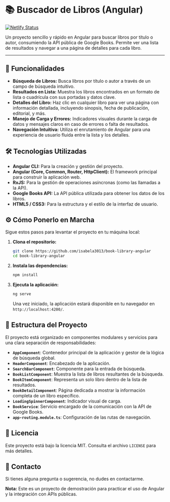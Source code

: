 # 📚 Buscador de Libros (Angular)

[![Netlify Status](https://api.netlify.com/api/v1/badges/d2aeab4d-9699-44e5-a82b-3b0af5688a2f/deploy-status)](https://app.netlify.com/projects/by-isa-book-library/deploys)


Un proyecto sencillo y rápido en Angular para buscar libros por título o autor, consumiendo la API pública de Google Books. Permite ver una lista de resultados y navegar a una página de detalles para cada libro.

---

## 🚀 Funcionalidades

* **Búsqueda de Libros:** Busca libros por título o autor a través de un campo de búsqueda intuitivo.
* **Resultados en Lista:** Muestra los libros encontrados en un formato de lista o cuadrícula con sus portadas y datos clave.
* **Detalles del Libro:** Haz clic en cualquier libro para ver una página con información detallada, incluyendo sinopsis, fecha de publicación, editorial, y más.
* **Manejo de Carga y Errores:** Indicadores visuales durante la carga de datos y mensajes claros en caso de errores o falta de resultados.
* **Navegación Intuitiva:** Utiliza el enrutamiento de Angular para una experiencia de usuario fluida entre la lista y los detalles.



## 🛠️ Tecnologías Utilizadas

* **Angular CLI:** Para la creación y gestión del proyecto.
* **Angular (Core, Common, Router, HttpClient):** El framework principal para construir la aplicación web.
* **RxJS:** Para la gestión de operaciones asíncronas (como las llamadas a la API).
* **Google Books API:** La API pública utilizada para obtener los datos de los libros.
* **HTML5 / CSS3:** Para la estructura y el estilo de la interfaz de usuario.



## ⚙️ Cómo Ponerlo en Marcha

Sigue estos pasos para levantar el proyecto en tu máquina local:

1.  **Clona el repositorio:**
    ```bash
    git clone https://github.com/isabela3013/book-library-angular
    cd book-library-angular
    ```
2.  **Instala las dependencias:**
    ```bash
    npm install
    ```
3.  **Ejecuta la aplicación:**
    ```bash
    ng serve
    ```
    Una vez iniciado, la aplicación estará disponible en tu navegador en `http://localhost:4200/`.



## 📌 Estructura del Proyecto

El proyecto está organizado en componentes modulares y servicios para una clara separación de responsabilidades:

* **`AppComponent`**: Contenedor principal de la aplicación y gestor de la lógica de búsqueda global.
* **`HeaderComponent`**: Encabezado de la aplicación.
* **`SearchBarComponent`**: Componente para la entrada de búsqueda.
* **`BookListComponent`**: Muestra la lista de libros resultantes de la búsqueda.
* **`BookItemComponent`**: Representa un solo libro dentro de la lista de resultados.
* **`BookDetailComponent`**: Página dedicada a mostrar la información completa de un libro específico.
* **`LoadingSpinnerComponent`**: Indicador visual de carga.
* **`BookService`**: Servicio encargado de la comunicación con la API de Google Books.
* **`app-routing.module.ts`**: Configuración de las rutas de navegación.



## 📝 Licencia

Este proyecto está bajo la licencia MIT. Consulta el archivo `LICENSE` para más detalles.



## 📧 Contacto

Si tienes alguna pregunta o sugerencia, no dudes en contactarme.



**Nota:** Este es un proyecto de demostración para practicar el uso de Angular y la integración con APIs públicas.
